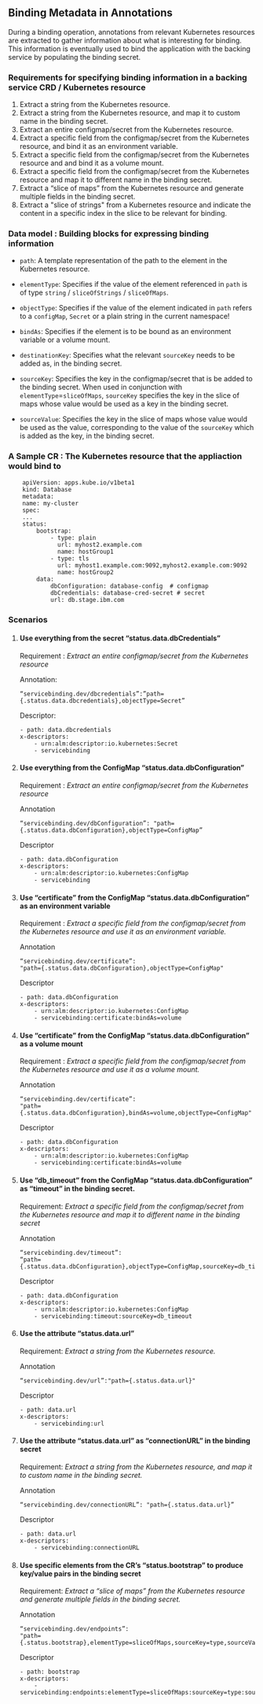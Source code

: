 ## Binding Metadata in Annotations

 During a binding operation, annotations from relevant Kubernetes resources are extracted to gather information about what is interesting for binding. This information is eventually used to bind the application with the backing service by populating the binding secret.

### Requirements for specifying binding information in a backing service CRD / Kubernetes resource

1. Extract a string from the Kubernetes resource.
2. Extract a string from the Kubernetes resource, and map it to custom name in the binding secret.
3. Extract an entire configmap/secret from the Kubernetes resource.
4. Extract a specific field from the configmap/secret from the Kubernetes resource, and bind it as an environment variable.
5. Extract a specific field from the configmap/secret from the Kubernetes resource and and bind it as a volume mount.
6. Extract a specific field from the configmap/secret from the Kubernetes resource and map it to different name in the binding secret.
7. Extract a “slice of maps” from the Kubernetes resource and generate multiple fields in the binding secret.
8. Extract a "slice of strings" from a Kubernetes resource and indicate the content in a specific index in the slice to be relevant for binding.


### Data model : Building blocks for expressing binding information

* `path`: A template representation of the path to the element in the Kubernetes resource.

* `elementType`: Specifies if the value of the element referenced in `path` is of type `string` / `sliceOfStrings` / `sliceOfMaps`. 

* `objectType`: Specifies if the value of the element indicated in `path` refers to a `configMap`, `Secret` or a plain string in the current namespace! 

* `bindAs`: Specifies if the element is to be bound as an environment variable or a volume mount.

* `destinationKey`: Specifies what the relevant `sourceKey` needs to be added as, in the binding secret.

* `sourceKey`: Specifies the key in the configmap/secret that is be added to the binding secret. When used in conjunction with `elementType`=`sliceOfMaps`, `sourceKey` specifies the key in the slice of maps whose value would be used as a key in the binding secret.

* `sourceValue`: Specifies the key in the slice of maps whose value would be used as the value, corresponding to the value of the `sourceKey` which is added as the key, in the binding secret.


### A Sample CR : The Kubernetes resource that the appliaction would bind to

```
    apiVersion: apps.kube.io/v1beta1
    kind: Database
    metadata:
    name: my-cluster
    spec:
    ...
    status:
        bootstrap:   
            - type: plain   
    	      url: myhost2.example.com
              name: hostGroup1
            - type: tls
    	      url: myhost1.example.com:9092,myhost2.example.com:9092
              name: hostGroup2
        data:
            dbConfiguration: database-config  # configmap 
            dbCredentials: database-cred-secret # secret
            url: db.stage.ibm.com
```



### Scenarios


1. #### Use everything from the secret  “status.data.dbCredentials” 

    Requirement : *Extract an entire configmap/secret from the Kubernetes resource*


    Annotation:

    ```
    “servicebinding.dev/dbcredentials”:”path={.status.data.dbcredentials},objectType=Secret”
    ```


    Descriptor:

    ```
    - path: data.dbcredentials
    x-descriptors:
        - urn:alm:descriptor:io.kubernetes:Secret 
        - servicebinding
    ```


2. #### Use everything from the ConfigMap “status.data.dbConfiguration” 


    Requirement : *Extract an entire configmap/secret from the Kubernetes resource*

    Annotation

    ```
    “servicebinding.dev/dbConfiguration”: "path={.status.data.dbConfiguration},objectType=ConfigMap”
    ```


    Descriptor

    ```
    - path: data.dbConfiguration
    x-descriptors:
        - urn:alm:descriptor:io.kubernetes:ConfigMap 
        - servicebinding
    ```

3. #### Use “certificate” from the ConfigMap “status.data.dbConfiguration” as an environment variable

    Requirement : *Extract a specific field from the configmap/secret from the Kubernetes resource and use it as an environment variable.*


    Annotation

    ```
    “servicebinding.dev/certificate”:
    "path={.status.data.dbConfiguration},objectType=ConfigMap"
    ```


    Descriptor


    ```
    - path: data.dbConfiguration
    x-descriptors:
        - urn:alm:descriptor:io.kubernetes:ConfigMap 
        - servicebinding:certificate:bindAs=volume
    ```


4. #### Use “certificate” from the ConfigMap “status.data.dbConfiguration” as a volume mount

    Requirement : *Extract a specific field from the configmap/secret from the Kubernetes resource and use it as a volume mount.*


    Annotation

    ```
    “servicebinding.dev/certificate”:
    "path={.status.data.dbConfiguration},bindAs=volume,objectType=ConfigMap"
    ```


    Descriptor


    ```
    - path: data.dbConfiguration
    x-descriptors:
        - urn:alm:descriptor:io.kubernetes:ConfigMap 
        - servicebinding:certificate:bindAs=volume
    ```


5. #### Use “db_timeout” from the ConfigMap “status.data.dbConfiguration” as “timeout” in the binding secret.

    Requirement: *Extract a specific field from the configmap/secret from the Kubernetes resource and map it to different name in the binding secret*

    Annotation

    ```
    “servicebinding.dev/timeout”: 
    “path={.status.data.dbConfiguration},objectType=ConfigMap,sourceKey=db_timeout”
    ```


    Descriptor

    ```
    - path: data.dbConfiguration
    x-descriptors:
        - urn:alm:descriptor:io.kubernetes:ConfigMap 
        - servicebinding:timeout:sourceKey=db_timeout
    ```

6. #### Use the attribute “status.data.url”

    Requirement: *Extract a string from the Kubernetes resource.*

    Annotation

    ```
    “servicebinding.dev/url”:"path={.status.data.url}"
    ```

    Descriptor

    ```
    - path: data.url
    x-descriptors:
        - servicebinding:url
    ```

7. #### Use the attribute “status.data.url” as “connectionURL” in the binding secret

    Requirement: *Extract a string from the Kubernetes resource, and map it to custom name in the binding secret.*

    Annotation

    ```
    “servicebinding.dev/connectionURL”: "path={.status.data.url}”
    ```



    Descriptor

    ```
    - path: data.url
    x-descriptors:
        - servicebinding:connectionURL
    ```

8. #### Use specific elements from the CR’s “status.bootstrap” to produce key/value pairs in the  binding secret

    Requirement: *Extract a “slice of maps” from the Kubernetes resource and generate multiple fields in the binding secret.*

    Annotation

    ```
    “servicebinding.dev/endpoints”:
    "path={.status.bootstrap},elementType=sliceOfMaps,sourceKey=type,sourceValue=url" 
    ```


    Descriptor

    ```
    - path: bootstrap
    x-descriptors:
        - servicebinding:endpoints:elementType=sliceOfMaps:sourceKey=type:sourceValue=url
    ```
